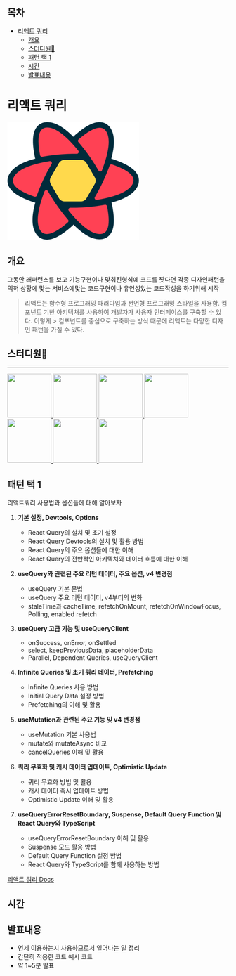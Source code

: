 ## 목차

- [리액트 쿼리](#리액트-쿼리)
  - [개요](#개요)
  - [스터디원🤔](#스터디원)
  - [패턴 택 1](#패턴-택-1)
  - [시간](#시간)
  - [발표내용](#발표내용)

# 리액트 쿼리

![리액트쿼리](./img/reactquery.png)

## 개요

그동안 래퍼런스를 보고 기능구현이나 맞춰진형식에 코드를 짯다면 각종 디자인패턴을 익혀 상황에 맞는 서비스에맞는 코드구현이나 유연성있는 코드작성을 하기위해 시작

> 리액트는 함수형 프로그래밍 패러다임과 선언형 프로그래밍 스타일을 사용함.
> 컴포넌트 기반 아키텍처를 사용하여 개발자가 사용자 인터페이스를 구축할 수 있다. 이렇게 > 컴포넌트를 중심으로 구축하는 방식 때문에 리액트는 다양한 디자인 패턴을 가질 수 있다.

## 스터디원🤔

---

  <a href="https://github.com/nonjk2">
      <img src="https://github.com/nonjk2.png" width="100" height="100" />
  </a>
  <a href="https://github.com/helloworld442">
      <img src="https://github.com/helloworld442.png" width="100" height="100"/>
  </a>

  <a href="https://github.com/junho01052">
      <img src="https://github.com/junho01052.png" width="100" height="100"/>
  </a>

  <a href="https://github.com/Hyeon12">
      <img src="https://github.com/Hyeon12.png" width="100" height="100"/>
  </a>

  <a href="https://github.com/doyoung1002">
      <img src="https://github.com/doyoung1002.png" width="100" height="100"/>
  </a>
  <a href="https://github.com/Haru-Im">
      <img src="https://github.com/Haru-Im.png" width="100" height="100"/>
  </a>

  <a href="https://github.com/kangsinbeom">
      <img src="https://github.com/kangsinbeom.png" width="100" height="100"/>
  </a>

## 패턴 택 1

리액트쿼리 사용법과 옵션들에 대해 알아보자

1. **기본 설정, Devtools, Options**

   - React Query의 설치 및 초기 설정
   - React Query Devtools의 설치 및 활용 방법
   - React Query의 주요 옵션들에 대한 이해
   - React Query의 전반적인 아키텍처와 데이터 흐름에 대한 이해

2. **useQuery와 관련된 주요 리턴 데이터, 주요 옵션, v4 변경점**

   - useQuery 기본 문법
   - useQuery 주요 리턴 데이터, v4부터의 변화
   - staleTime과 cacheTime, refetchOnMount, refetchOnWindowFocus, Polling, enabled refetch

3. **useQuery 고급 기능 및 useQueryClient**

   - onSuccess, onError, onSettled
   - select, keepPreviousData, placeholderData
   - Parallel, Dependent Queries, useQueryClient

4. **Infinite Queries 및 초기 쿼리 데이터, Prefetching**

   - Infinite Queries 사용 방법
   - Initial Query Data 설정 방법
   - Prefetching의 이해 및 활용

5. **useMutation과 관련된 주요 기능 및 v4 변경점**

   - useMutation 기본 사용법
   - mutate와 mutateAsync 비교
   - cancelQueries 이해 및 활용

6. **쿼리 무효화 및 캐시 데이터 업데이트, Optimistic Update**

   - 쿼리 무효화 방법 및 활용
   - 캐시 데이터 즉시 업데이트 방법
   - Optimistic Update 이해 및 활용

7. **useQueryErrorResetBoundary, Suspense, Default Query Function 및 React Query와 TypeScript**
   - useQueryErrorResetBoundary 이해 및 활용
   - Suspense 모드 활용 방법
   - Default Query Function 설정 방법
   - React Query와 TypeScript를 함께 사용하는 방법

[리액트 쿼리 Docs](https://tanstack.com/query/v5/docs/react/overview)

## 시간

## 발표내용

- 언제 이용하는지 사용하므로서 일어나는 일 정리
- 간단히 적용한 코드 예시 코드
- 약 1~5분 발표
